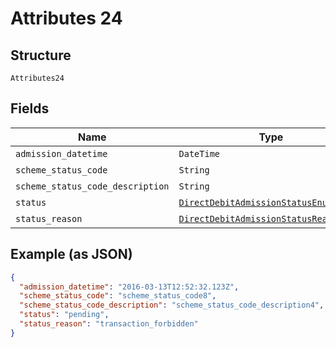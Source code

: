 
# Attributes 24

## Structure

`Attributes24`

## Fields

| Name | Type | Tags | Description |
|  --- | --- | --- | --- |
| `admission_datetime` | `DateTime` | Optional | - |
| `scheme_status_code` | `String` | Optional | - |
| `scheme_status_code_description` | `String` | Optional | - |
| `status` | [`DirectDebitAdmissionStatusEnum`](../../doc/models/direct-debit-admission-status-enum.md) | Optional | - |
| `status_reason` | [`DirectDebitAdmissionStatusReasonEnum`](../../doc/models/direct-debit-admission-status-reason-enum.md) | Optional | - |

## Example (as JSON)

```json
{
  "admission_datetime": "2016-03-13T12:52:32.123Z",
  "scheme_status_code": "scheme_status_code8",
  "scheme_status_code_description": "scheme_status_code_description4",
  "status": "pending",
  "status_reason": "transaction_forbidden"
}
```

